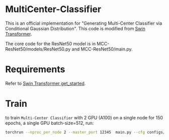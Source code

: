 # MultiCenter-Classifier
This is an official implementation for "Generating Multi-Center Classifier via Conditional Gaussian Distribution". This code is modified from [Swin Transformer](https://github.com/microsoft/Swin-Transformer). 

The core code for the ResNet50 model is in MCC-ResNet50/models/ResNet50.py and MCC-ResNet50/main.py.

# Requirements

Refer to [Swin Transformer get_started](https://github.com/microsoft/Swin-Transformer/blob/main/get_started.md). 

# Train

to train `Multi-Center Classifier` with 2 GPU (A100) on a single node for 150 epochs, a single GPU batch-size=512, run:

```bash
torchrun --nproc_per_node 2 --master_port 12345  main.py --cfg configs/swin/swin_tiny_patch4_window7_224.yaml --batch-size 512
```

